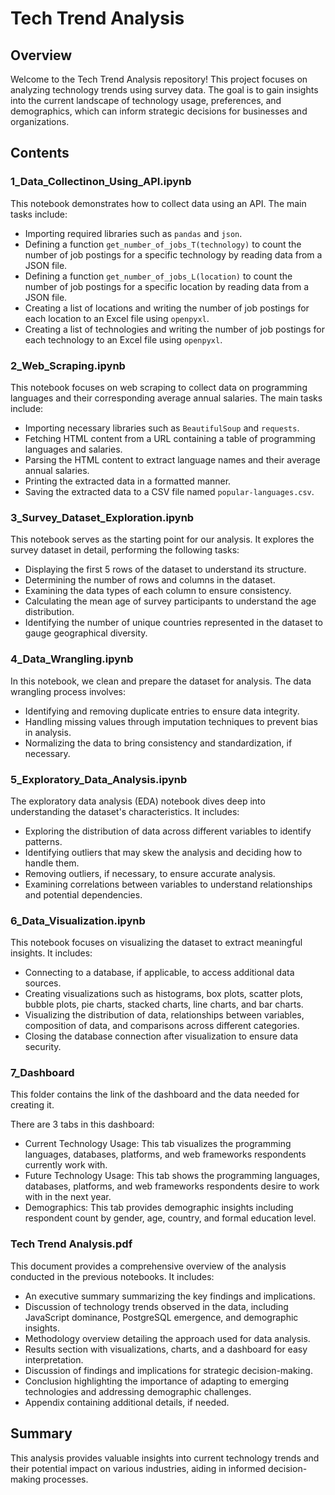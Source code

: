 # Tech Trend Analysis

## Overview

Welcome to the Tech Trend Analysis repository! This project focuses on analyzing technology trends using survey data. The goal is to gain insights into the current landscape of technology usage, preferences, and demographics, which can inform strategic decisions for businesses and organizations.

## Contents

### 1_Data_Collectinon_Using_API.ipynb

This notebook demonstrates how to collect data using an API. The main tasks include:

- Importing required libraries such as `pandas` and `json`.
- Defining a function `get_number_of_jobs_T(technology)` to count the number of job postings for a specific technology by reading data from a JSON file.
- Defining a function `get_number_of_jobs_L(location)` to count the number of job postings for a specific location by reading data from a JSON file.
- Creating a list of locations and writing the number of job postings for each location to an Excel file using `openpyxl`.
- Creating a list of technologies and writing the number of job postings for each technology to an Excel file using `openpyxl`.

### 2_Web_Scraping.ipynb

This notebook focuses on web scraping to collect data on programming languages and their corresponding average annual salaries. The main tasks include:

- Importing necessary libraries such as `BeautifulSoup` and `requests`.
- Fetching HTML content from a URL containing a table of programming languages and salaries.
- Parsing the HTML content to extract language names and their average annual salaries.
- Printing the extracted data in a formatted manner.
- Saving the extracted data to a CSV file named `popular-languages.csv`.

### 3_Survey_Dataset_Exploration.ipynb

This notebook serves as the starting point for our analysis. It explores the survey dataset in detail, performing the following tasks:

- Displaying the first 5 rows of the dataset to understand its structure.
- Determining the number of rows and columns in the dataset.
- Examining the data types of each column to ensure consistency.
- Calculating the mean age of survey participants to understand the age distribution.
- Identifying the number of unique countries represented in the dataset to gauge geographical diversity.

### 4_Data_Wrangling.ipynb

In this notebook, we clean and prepare the dataset for analysis. The data wrangling process involves:

- Identifying and removing duplicate entries to ensure data integrity.
- Handling missing values through imputation techniques to prevent bias in analysis.
- Normalizing the data to bring consistency and standardization, if necessary.

### 5_Exploratory_Data_Analysis.ipynb

The exploratory data analysis (EDA) notebook dives deep into understanding the dataset's characteristics. It includes:

- Exploring the distribution of data across different variables to identify patterns.
- Identifying outliers that may skew the analysis and deciding how to handle them.
- Removing outliers, if necessary, to ensure accurate analysis.
- Examining correlations between variables to understand relationships and potential dependencies.

### 6_Data_Visualization.ipynb

This notebook focuses on visualizing the dataset to extract meaningful insights. It includes:

- Connecting to a database, if applicable, to access additional data sources.
- Creating visualizations such as histograms, box plots, scatter plots, bubble plots, pie charts, stacked charts, line charts, and bar charts.
- Visualizing the distribution of data, relationships between variables, composition of data, and comparisons across different categories.
- Closing the database connection after visualization to ensure data security.

### 7_Dashboard

This folder contains the link of the dashboard and the data needed for creating it.

There are 3 tabs in this dashboard:
  - Current Technology Usage: This tab visualizes the programming languages, databases, platforms, and web frameworks respondents currently work with.
  - Future Technology Usage: This tab shows the programming languages, databases, platforms, and web frameworks respondents desire to work with in the next year.
  - Demographics: This tab provides demographic insights including respondent count by gender, age, country, and formal education level.

### Tech Trend Analysis.pdf

This document provides a comprehensive overview of the analysis conducted in the previous notebooks. It includes:

- An executive summary summarizing the key findings and implications.
- Discussion of technology trends observed in the data, including JavaScript dominance, PostgreSQL emergence, and demographic insights.
- Methodology overview detailing the approach used for data analysis.
- Results section with visualizations, charts, and a dashboard for easy interpretation.
- Discussion of findings and implications for strategic decision-making.
- Conclusion highlighting the importance of adapting to emerging technologies and addressing demographic challenges.
- Appendix containing additional details, if needed.

## Summary

This analysis provides valuable insights into current technology trends and their potential impact on various industries, aiding in informed decision-making processes.

